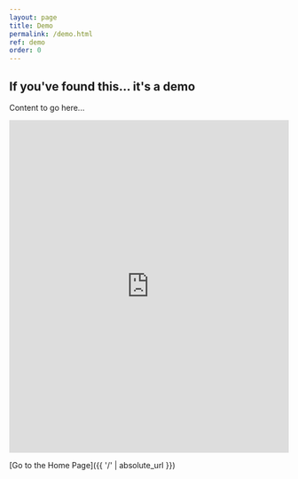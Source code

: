 ```yaml
---
layout: page
title: Demo
permalink: /demo.html
ref: demo
order: 0
---
```


## If you've found this... it's a demo

Content to go here...

<iframe src="https://calendar.google.com/calendar/embed?height=600&wkst=1&ctz=Europe%2FLondon&showPrint=0&showTz=0&showTitle=0&src=cHRmYS5zdGNhdGhlcmluZXNjcHNAZ21haWwuY29t&color=%23039BE5" style="border-width:0" width="100%" height="600" frameborder="0" scrolling="no"></iframe>

[Go to the Home Page]({{ '/' | absolute_url }})  
